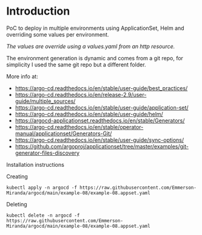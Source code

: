 # Introduction
PoC to deploy in multiple environments using ApplicationSet, Helm and overriding some values per environment.

*The values are override using a values.yaml from an http resource.*

The environment generation is dynamic and comes from a git repo, for simplicity I used the same git repo but a different folder.

More info at: 
- https://argo-cd.readthedocs.io/en/stable/user-guide/best_practices/
- https://argo-cd.readthedocs.io/en/release-2.9/user-guide/multiple_sources/
- https://argo-cd.readthedocs.io/en/stable/user-guide/application-set/
- https://argo-cd.readthedocs.io/en/stable/user-guide/helm/
- https://argocd-applicationset.readthedocs.io/en/stable/Generators/
- https://argo-cd.readthedocs.io/en/stable/operator-manual/applicationset/Generators-Git/
- https://argo-cd.readthedocs.io/en/stable/user-guide/sync-options/
- https://github.com/argoproj/applicationset/tree/master/examples/git-generator-files-discovery


Installation instructions

Creating

```
kubectl apply -n argocd -f https://raw.githubusercontent.com/Emmerson-Miranda/argocd/main/example-08/example-08.appset.yaml
```

Deleting

```
kubectl delete -n argocd -f https://raw.githubusercontent.com/Emmerson-Miranda/argocd/main/example-08/example-08.appset.yaml
```